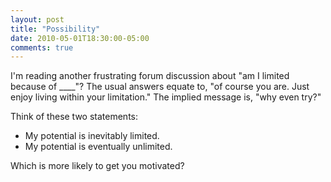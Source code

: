 ```yaml
---
layout: post
title: "Possibility"
date: 2010-05-01T18:30:00-05:00
comments: true
---
```


I'm reading another frustrating forum discussion about "am I limited because of ____"? The usual answers equate to, "of course you are. Just enjoy living within your limitation." The implied message is, "why even try?"

Think of these two statements:

* My potential is inevitably limited. 
* My potential is eventually unlimited.

Which is more likely to get you motivated?

